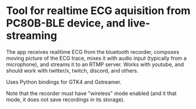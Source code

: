 # Tool for realtime ECG aquisition from PC80B-BLE device, and live-streaming

The app receives realitime ECG from the bluetooth recorder, composes
moving picture of the ECG trace, mixes it with audio input (typically
from a microphone), and streams it to an RTMP server.
Works with youtube, and should work with twitter/x, twitch, discord,
and others.

Uses Python bindings for GTK4 and Gstreamer.

Note that the recorder must have "wireless" mode enabled
(and it that mode, it does not save recordings in its storage).
